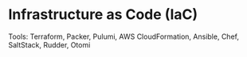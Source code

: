 # Infrastructure as Code (IaC)

Tools: Terraform, Packer, Pulumi, AWS CloudFormation, Ansible, Chef, SaltStack, Rudder, Otomi
